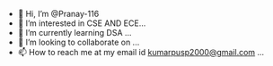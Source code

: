 - 👋 Hi, I’m @Pranay-116
- 👀 I’m interested in CSE AND ECE...
- 🌱 I’m currently learning DSA ...
- 💞️ I’m looking to collaborate on ...
- 📫 How to reach me at my email id kumarpusp2000@gmail.com ...

<!---
Pranay-116/Pranay-116 is a ✨ special ✨ repository because its `README.md` (this file) appears on your GitHub profile.
You can click the Preview link to take a look at your changes.
--->
